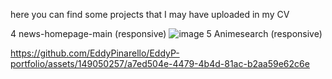 here you can find some projects that I may have uploaded in my CV 

 4 news-homepage-main  (responsive)
![image](https://github.com/EddyPinarello/EddyP-portfolio/assets/149050257/72a7308d-bca3-4105-b7c6-9926ba05e231)
5 Animesearch (responsive)



https://github.com/EddyPinarello/EddyP-portfolio/assets/149050257/a7ed504e-4479-4b4d-81ac-b2aa59e62c6e




